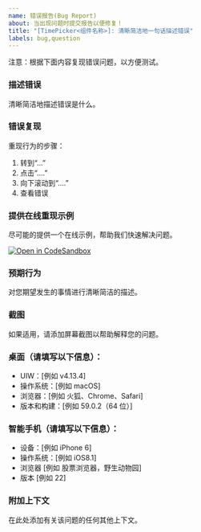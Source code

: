 ```yaml
---
name: 错误报告(Bug Report)
about: 当出现问题时提交报告以便修复！
title: "[TimePicker<组件名称>]: 清晰简洁地一句话描述错误"
labels: bug,question
---
```


注意：根据下面内容复现错误问题，以方便测试。

### 描述错误

清晰简洁地描述错误是什么。

### 错误复现

重现行为的步骤：

1. 转到“...”
2. 点击“....”
3. 向下滚动到“....”
4. 查看错误

### 提供在线重现示例

尽可能的提供一个在线示例，帮助我们快速解决问题。

[![Open in CodeSandbox](https://img.shields.io/badge/Open%20in-CodeSandbox-blue?logo=codesandbox)](https://codesandbox.io/s/uiw-demo-forked-gk9bin)

### 预期行为

对您期望发生的事情进行清晰简洁的描述。

### 截图

如果适用，请添加屏幕截图以帮助解释您的问题。

### 桌面（请填写以下信息）：

- UIW：[例如 v4.13.4]
- 操作系统：[例如 macOS]
- 浏览器：[例如 火狐、Chrome、Safari]
- 版本和构建：[例如 59.0.2（64 位）]

### 智能手机（请填写以下信息）：

- 设备：[例如 iPhone 6]
- 操作系统：[例如 iOS8.1]
- 浏览器 [例如 股票浏览器，野生动物园]
- 版本 [例如 22]

### 附加上下文

在此处添加有关该问题的任何其他上下文。

